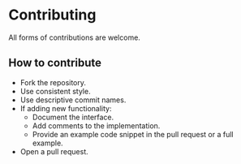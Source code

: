 Contributing
============

All forms of contributions are welcome.

How to contribute
-----------------
- Fork the repository.
- Use consistent style.
- Use descriptive commit names.
- If adding new functionality:
  * Document the interface.
  * Add comments to the implementation.
  * Provide an example code snippet in the pull request or a full example.
- Open a pull request.
